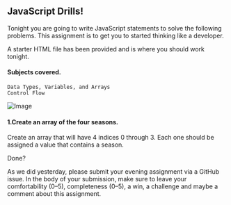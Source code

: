## JavaScript Drills!

Tonight you are going to write JavaScript statements to solve the following problems. This assignment is to get you to started thinking like a developer.

A starter HTML file has been provided and is where you should work tonight.

#### Subjects covered.

	Data Types, Variables, and Arrays
	Control Flow

![Image](https://image.freepik.com/free-vector/four-seasons-with-tree-landscape_62147501855.jpg)

#### 1.Create an array of the four seasons.

Create an array that will have 4 indices 0 through 3. 
Each one should be assigned a value that contains a season.


Done?

As we did yesterday, please submit your evening assignment via a GitHub issue. In the body of your submission, make sure to leave your comfortability (0–5), completeness (0–5), a win, a challenge and maybe a comment about this assignment.